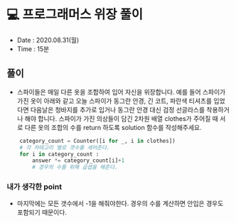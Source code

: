 # 💻 프로그래머스 위장 풀이
- Date : 2020.08.31(월)
- Time : 15분


## 풀이

- 스파이들은 매일 다른 옷을 조합하여 입어 자신을 위장합니다. 예를 들어 스파이가 가진 옷이 아래와 같고 오늘 스파이가 동그란 안경, 긴 코트, 파란색 티셔츠를 입었다면 다음날은 청바지를 추가로 입거나 동그란 안경 대신 검정 선글라스를 착용하거나 해야 합니다. 스파이가 가진 의상들이 담긴 2차원 배열 clothes가 주어질 때 서로 다른 옷의 조합의 수를 return 하도록 solution 함수를 작성해주세요.

```python
    category_count = Counter([i for _, i in clothes])
    # 각 카테고리 별로 갯수를 세어준다.
    for i in category_count :
        answer *= category_count[i]+1
        # 경우의 수를 위해 곱셉을 해준다.
```

### 내가 생각한 point
- 마지막에는 모든 갯수에서 -1을 해줘야한다. 경우의 수를 계산하면 안입은 경우도 포함되기 때문이다.
